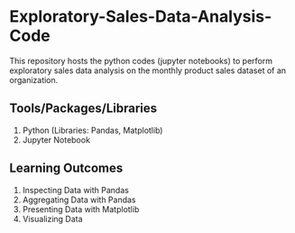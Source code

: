 # Exploratory-Sales-Data-Analysis-Code
This repository hosts the python codes (jupyter notebooks) to perform exploratory sales data analysis on the monthly product sales dataset of an organization.

## Tools/Packages/Libraries
1. Python (Libraries: Pandas, Matplotlib)
2. Jupyter Notebook

## Learning Outcomes
1. Inspecting Data with Pandas
2. Aggregating Data with Pandas
3. Presenting Data with Matplotlib
4. Visualizing Data 

